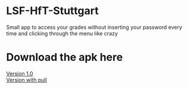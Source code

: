 # LSF-HfT-Stuttgart
Small app to access your grades without inserting your password every time and clicking through the menu like crazy

# Download the apk here
[Version 1.0](https://www.oemel09.de/downloads/LSF-App/LSF_1.0.apk)  
[Version with pull](https://www.oemel09.de/downloads/LSF-App/LSF_pull.apk)
